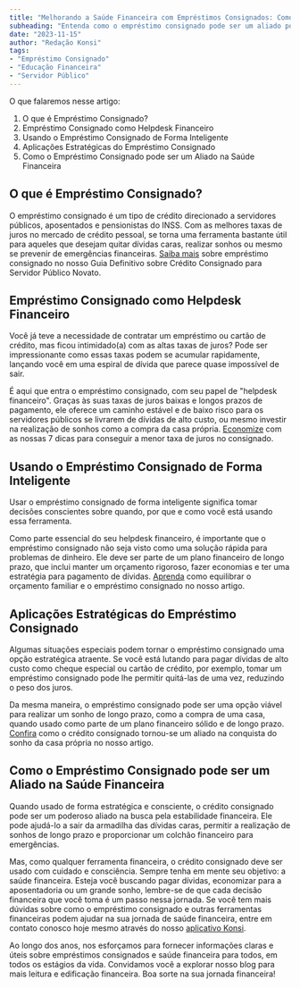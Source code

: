 ```yaml
---
title: "Melhorando a Saúde Financeira com Empréstimos Consignados: Como eles funcionam como Helpdesk Financeiro"
subheading: "Entenda como o empréstimo consignado pode ser um aliado poderoso na sua jornada em busca de estabilidade financeira."
date: "2023-11-15"
author: "Redação Konsi"
tags:
- "Empréstimo Consignado"
- "Educação Financeira"
- "Servidor Público"
---
```


O que falaremos nesse artigo: 
1. O que é Empréstimo Consignado?
2. Empréstimo Consignado como Helpdesk Financeiro
3. Usando o Empréstimo Consignado de Forma Inteligente
4. Aplicações Estratégicas do Empréstimo Consignado
5. Como o Empréstimo Consignado pode ser um Aliado na Saúde Financeira

## O que é Empréstimo Consignado?

O empréstimo consignado é um tipo de crédito direcionado a servidores públicos, aposentados e pensionistas do INSS. Com as melhores taxas de juros no mercado de crédito pessoal, se torna uma ferramenta bastante útil para aqueles que desejam quitar dívidas caras, realizar sonhos ou mesmo se prevenir de emergências financeiras. [Saiba mais](https://konsi.com.br/postagens/o-guia-definitivo-sobre-crdito-consignado-para-servidor-pblico-novato/) sobre empréstimo consignado no nosso Guia Definitivo sobre Crédito Consignado para Servidor Público Novato.

## Empréstimo Consignado como Helpdesk Financeiro

Você já teve a necessidade de contratar um empréstimo ou cartão de crédito, mas ficou intimidado(a) com as altas taxas de juros? Pode ser impressionante como essas taxas podem se acumular rapidamente, lançando você em uma espiral de dívida que parece quase impossível de sair.

É aqui que entra o empréstimo consignado, com seu papel de "helpdesk financeiro". Graças às suas taxas de juros baixas e longos prazos de pagamento, ele oferece um caminho estável e de baixo risco para os servidores públicos se livrarem de dívidas de alto custo, ou mesmo investir na realização de sonhos como a compra da casa própria. [Economize](https://konsi.com.br/postagens/7-dicas-para-conseguir-a-menor-taxa-de-juros-no-consignado/) com as nossas 7 dicas para conseguir a menor taxa de juros no consignado.

## Usando o Empréstimo Consignado de Forma Inteligente

Usar o empréstimo consignado de forma inteligente significa tomar decisões conscientes sobre quando, por que e como você está usando essa ferramenta.

Como parte essencial do seu helpdesk financeiro, é importante que o empréstimo consignado não seja visto como uma solução rápida para problemas de dinheiro. Ele deve ser parte de um plano financeiro de longo prazo, que inclui manter um orçamento rigoroso, fazer economias e ter uma estratégia para pagamento de dívidas. [Aprenda](https://konsi.com.br/postagens/a-arte-de-equilibrar-o-oramento-familiar-e-o-emprstimo-consignado/) como equilibrar o orçamento familiar e o empréstimo consignado no nosso artigo.

## Aplicações Estratégicas do Empréstimo Consignado

Algumas situações especiais podem tornar o empréstimo consignado uma opção estratégica atraente. Se você está lutando para pagar dívidas de alto custo como cheque especial ou cartão de crédito, por exemplo, tomar um empréstimo consignado pode lhe permitir quitá-las de uma vez, reduzindo o peso dos juros.

Da mesma maneira, o empréstimo consignado pode ser uma opção viável para realizar um sonho de longo prazo, como a compra de uma casa, quando usado como parte de um plano financeiro sólido e de longo prazo. [Confira](https://konsi.com.br/postagens/crdito-consignado-saiba-como-torn-lo-uma-aliada-na-conquista-do-sonho-da-casa-prpria/) como o crédito consignado tornou-se um aliado na conquista do sonho da casa própria no nosso artigo.

## Como o Empréstimo Consignado pode ser um Aliado na Saúde Financeira

Quando usado de forma estratégica e consciente, o crédito consignado pode ser um poderoso aliado na busca pela estabilidade financeira. Ele pode ajudá-lo a sair da armadilha das dívidas caras, permitir a realização de sonhos de longo prazo e proporcionar um colchão financeiro para emergências.

Mas, como qualquer ferramenta financeira, o crédito consignado deve ser usado com cuidado e consciência. Sempre tenha em mente seu objetivo: a saúde financeira. Esteja você buscando pagar dívidas, economizar para a aposentadoria ou um grande sonho, lembre-se de que cada decisão financeira que você toma é um passo nessa jornada.
Se você tem mais dúvidas sobre como o empréstimo consignado e outras ferramentas financeiras podem ajudar na sua jornada de saúde financeira, entre em contato conosco hoje mesmo através do nosso [aplicativo Konsi](https://konsi.com.br/download).

Ao longo dos anos, nos esforçamos para fornecer informações claras e úteis sobre empréstimos consignados e saúde financeira para todos, em todos os estágios da vida. Convidamos você a explorar nosso blog para mais leitura e edificação financeira. Boa sorte na sua jornada financeira!